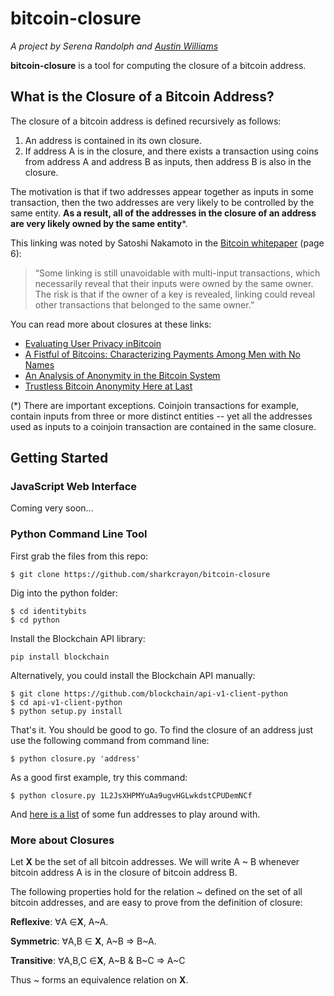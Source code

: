 # bitcoin-closure
*A project by Serena Randolph and [Austin Williams](https://onename.com/austinwilliams)*

**bitcoin-closure** is a tool for computing the closure of a bitcoin address.

## What is the Closure of a Bitcoin Address?
The closure of a bitcoin address is defined recursively as follows:

1. An address is contained in its own closure.
2. If address A is in the closure, and there exists a transaction using coins from address A and address B as inputs, then address B is also in the closure.

The motivation is that if two addresses appear together as inputs in some transaction, then the two addresses are very likely to be controlled by the same entity. **As a result, all of the addresses in the closure of an address are very likely owned by the same entity***.

This linking was noted by Satoshi Nakamoto in the [Bitcoin whitepaper](https://bitcoin.org/bitcoin.pdf) (page 6):
> “Some linking is still unavoidable with multi-input transactions, which necessarily
reveal that their inputs were owned by the same owner. The risk is that if the owner
of a key is revealed, linking could reveal other transactions that belonged to the
same owner.”


You can read more about closures at these links:

* [Evaluating User Privacy inBitcoin](https://docs.google.com/viewer?url=http%3A%2F%2Ffc13.ifca.ai%2Fproc%2F1-3.pdf)
* [A Fistful of Bitcoins: Characterizing Payments Among Men with No Names](https://docs.google.com/viewer?url=http%3A%2F%2Fcseweb.ucsd.edu%2F~smeiklejohn%2Ffiles%2Fimc13.pdf)
* [An Analysis of Anonymity in the Bitcoin System](http://arxiv.org/abs/1107.4524)
* [Trustless Bitcoin Anonymity Here at Last](https://bitcoinmagazine.com/6630/trustless-bitcoin-anonymity-here-at-last/)


(*) There are important exceptions. Coinjoin transactions for example, contain inputs from three or more distinct entities -- yet all the addresses used as inputs to a coinjoin transaction are contained in the same closure.

## Getting Started

### JavaScript Web Interface
Coming very soon...


### Python Command Line Tool
First grab the files from this repo:

`$ git clone https://github.com/sharkcrayon/bitcoin-closure`

Dig into the python folder:

```
$ cd identitybits
$ cd python
```

Install the Blockchain API library:

`pip install blockchain`

Alternatively, you could install the Blockchain API manually:

```
$ git clone https://github.com/blockchain/api-v1-client-python
$ cd api-v1-client-python
$ python setup.py install
```

That's it. You should be good to go.
To find the closure of an address just use the following command from command line:

`$ python closure.py 'address'`

As a good first example, try this command:

`$ python closure.py 1L2JsXHPMYuAa9ugvHGLwkdstCPUDemNCf`

And [here is a list](http://www.theopenledger.com/9-most-famous-bitcoin-addresses/) of some fun addresses to play around with.

### More about Closures
Let **X** be the set of all bitcoin addresses.
We will write A ~ B whenever bitcoin address A is in the closure of bitcoin address B.

The following properties hold for the relation ~ defined on the set of all bitcoin addresses, and are easy to prove from the definition of closure:

**Reflexive**: ∀A ∈**X**, A~A. 

**Symmetric**: ∀A,B ∈ **X**, A~B ⇒ B~A.

**Transitive**: ∀A,B,C ∈**X**, A~B & B~C ⇒ A~C

Thus ~ forms an equivalence relation on **X**.
